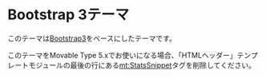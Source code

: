# Bootstrap 3テーマ

このテーマは[Bootstrap3](http://getbootstrap.com/)をベースにしたテーマです。

このテーマをMovable Type 5.xでお使いになる場合、「HTMLヘッダー」テンプレートモジュールの最後の行にある<mt:StatsSnippet>タグを削除してください。
